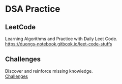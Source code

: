 # DSA Practice

## LeetCode
Learning Algorithms and Practice with Daily Leet Code.
<br>
https://duongs-notebook.gitbook.io/leet-code-stuffs

## Challenges
Discover and reinforce missing knowledge.
<br>
[Challenges](./Challenges/)